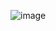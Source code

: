 ![image](https://raw.githubusercontent.com/cc20140820/cc20140820.github.io/master/assets/images/coco.png)
